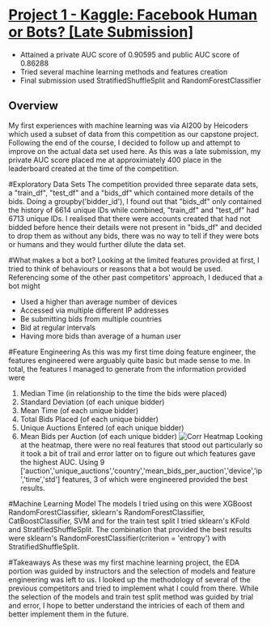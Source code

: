 # [Project 1 - Kaggle: Facebook Human or Bots? [Late Submission]](https://github.com/peek00/Kaggle-Human-or-Robot-)
* Attained a private AUC score of 0.90595 and public AUC score of 0.86288
* Tried several machine learning methods and features creation
* Final submission used StratifiedShuffleSplit and RandomForestClassifier

## Overview 
My first experiences with machine learning was via AI200 by Heicoders which used a subset of data from this competition as our capstone project. Following the end of the course, I decided to follow up and attempt to improve on the actual data set used here. As this was a late submission, my private AUC score placed me at approximiately 400 place in the leaderboard created at the time of the competition.

#Exploratory Data Sets
The competition provided three separate data sets, a "train_df", "test_df" and a "bids_df" which contained more details of the bids. Doing a groupby('bidder_id'), I found out that "bids_df" only contained the history of 6614 unique IDs while combined, "train_df" and "test_df" had 6713 unique IDs. I realised that there were accounts created that had not bidded before hence their details were not present in "bids_df" and decided to drop them as without any bids, there was no way to tell if they were bots or humans and they would further dilute the data set.

#What makes a bot a bot?
Looking at the limited features provided at first, I tried to think of behaviours or reasons that a bot would be used. Referencing some of the other past competitors' approach, I deduced that a bot might
* Used a higher than average number of devices
* Accessed via multiple different IP addresses
* Be submitting bids from multiple countries
* Bid at regular intervals
* Having more bids than average of a human user

#Feature Engineering
As this was my first time doing feature engineer, the features engineered were arguably quite basic but made sense to me. In total, the features I managed to generate from the information provided were 
1. Median Time (in relationship to the time the bids were placed)
2. Standard Deviation (of each unique bidder)
3. Mean Time (of each unique bidder)
4. Total Bids Placed (of each unique bidder)
5. Unique Auctions Entered (of each unique bidder)
6. Mean Bids per Auction (of each unique bidder)
![Corr Heatmap](https://user-images.githubusercontent.com/95530032/147402346-1056bfd8-d207-4790-b341-5c6ec97d668c.PNG)
Looking at the heatmap, there were no real features that stood out particularly so it took a bit of trail and error latter on to figure out which features gave the highest AUC. Using 9 ['auction','unique_auctions','country','mean_bids_per_auction','device','ip','time','std'] features, 3 of which were engineered provided the best results.

#Machine Learning Model
The models I tried using on this were XGBoost RandomForestClassifier, sklearn's RandomForestClassifier, CatBoostClassifier, SVM and for the train test split I tried sklearn's KFold and StratifiedShuffleSplit. The combination that provided the best results were sklearn's RandomForestClassifier(criterion = 'entropy') with StratifiedShuffleSplit. 

#Takeaways
As these was my first machine learning project, the EDA portion was guided by instructors and the selection of models and feature engineering was left to us. I looked up the methodology of several of the previous competitors and tried to implement what I could from there. While the selection of the models and train test split method was guided by trial and error, I hope to better understand the intricies of each of them and better implement them in the future.

